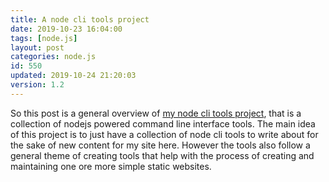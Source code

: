 ```yaml
---
title: A node cli tools project
date: 2019-10-23 16:04:00
tags: [node.js]
layout: post
categories: node.js
id: 550
updated: 2019-10-24 21:20:03
version: 1.2
---
```


So this post is a general overview of [my node cli tools project](https://github.com/dustinpfister/node_cli_tools), that is a collection of nodejs powered command line interface tools. The main idea of this project is to just have a collection of node cli tools to write about for the sake of new content for my site here. However the tools also follow a general theme of creating tools that help with the process of creating and maintaining one ore more simple static websites.

<!-- more -->
